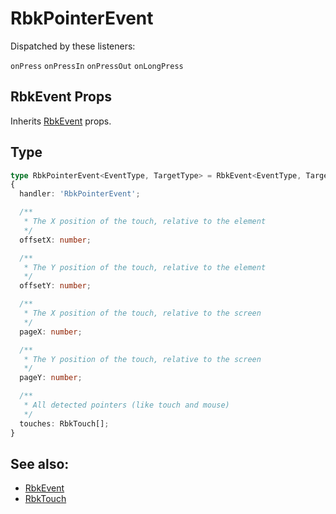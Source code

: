 # RbkPointerEvent

Dispatched by these listeners:

`onPress` `onPressIn` `onPressOut` `onLongPress`

## RbkEvent Props

Inherits [RbkEvent](/docs/type-reference/rbk-event) props.

## Type

```ts title="RbkPointerEvent"
type RbkPointerEvent<EventType, TargetType> = RbkEvent<EventType, TargetType> &
{
  handler: 'RbkPointerEvent';

  /**
   * The X position of the touch, relative to the element
   */
  offsetX: number;

  /**
   * The Y position of the touch, relative to the element
   */
  offsetY: number;

  /**
   * The X position of the touch, relative to the screen
   */
  pageX: number;

  /**
   * The Y position of the touch, relative to the screen
   */
  pageY: number;

  /**
   * All detected pointers (like touch and mouse)
   */
  touches: RbkTouch[];
}
```

## See also:

- [RbkEvent](/docs/type-reference/rbk-event)
- [RbkTouch](/docs/type-reference/rbk-touch)
